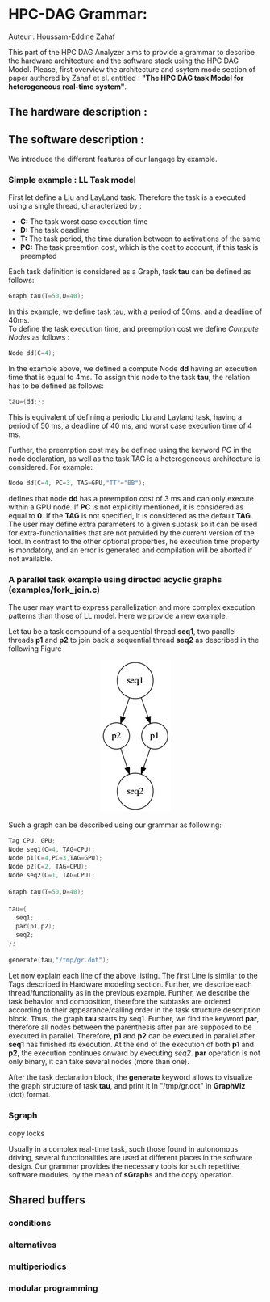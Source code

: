 # HPC-DAG Grammar:
Auteur : Houssam-Eddine Zahaf


This part of the HPC DAG Analyzer aims to provide a grammar to
describe the hardware architecture and the software stack using the
HPC DAG Model. Please, first overview the architecture and ssytem mode
section of paper authored by Zahaf et el. entitled : **"The HPC DAG
task Model for heterogeneous real-time system"**.

## The hardware description : 
## The software description :



We introduce the different features of our langage by example. 


### Simple example : LL Task model 

First let define a Liu and LayLand task. Therefore the task is a
executed using a single thread, characterized by :

- **C:**  The task worst case execution time 
- **D:**  The task deadline
- **T:**  The task period, the time duration between to activations of the same 
- **PC:** The task preemtion cost, which is the cost to account, if this task is preempted


Each task definition is considered as a Graph, task **tau** can be defined as follows:

```c
Graph tau(T=50,D=40);	
```


In this example, we define task tau, with a period of 50ms, and a deadline of 40ms.  
To define the task execution time, and preemption cost we define *Compute Nodes* as follows : 

```c
Node dd(C=4);
``` 

In the example above, we defined a compute Node **dd** having an
execution time that is equal to 4ms. To assign this node to the task
**tau**, the relation has to be defined as follows: 

```c
tau={dd;};
``` 

This is equivalent of defining a periodic Liu and Layland task, having
a period of 50 ms, a deadline of 40 ms, and worst case execution time
of 4 ms.

Further, the preemption cost may be defined using the keyword *PC* in
the node declaration, as well as the task TAG is a heterogeneous
architecture is considered. For example:

```c
Node dd(C=4, PC=3, TAG=GPU,"TT"="BB");
``` 

defines that node **dd** has a preemption cost of 3 ms and can only
execute within a GPU node. If **PC** is not explicitly mentioned, it
is considered as equal to **0**. If the **TAG** is not specified, it
is considered as the default **TAG**. The user may define extra
parameters to a given subtask so it can be used for
extra-functionalities that are not provided by the current version of
the tool. In contrast to the other optional properties, he execution
time property is mondatory, and an error is generated and compilation
will be aborted if not available.



### A parallel task example using directed acyclic graphs (examples/fork_join.c)

The user may want to express parallelization and more complex
execution patterns than those of LL model. Here we provide a new
example.


Let tau be a task compound of a sequential thread **seq1**, two
parallel threads **p1** and **p2** to join back a sequential thread
**seq2** as described in the following Figure 


<!-- ![Example of fork join parallel style ](figs/fork_join.png) -->

<div style="text-align:center"><img src="figs/fork_join.png" /></div>

Such a graph can be described using our grammar as following: 


```c++
Tag CPU, GPU;
Node seq1(C=4, TAG=CPU);
Node p1(C=4,PC=3,TAG=GPU);
Node p2(C=2, TAG=CPU);
Node seq2(C=1, TAG=CPU);

Graph tau(T=50,D=40);

tau={
  seq1;
  par(p1,p2);
  seq2;
};

generate(tau,"/tmp/gr.dot");
``` 

Let now explain each line of the above listing. The first Line is
similar to the Tags described in Hardware modeling section. Further,
we describe each thread/functionality as in the previous example.
Further, we describe the task behavior and composition, therefore the
subtasks are ordered according to their appearance/calling order in
the task structure description block. Thus, the graph **tau** starts
by seq1. Further, we find the keyword **par**, therefore all nodes
between the parenthesis after par are supposed to be executed in
parallel. Therefore, **p1** and **p2** can be executed in parallel
after **seq1** has finished its execution. At the end of the execution
of both **p1** and **p2**, the execution continues onward by executing
*seq2*. **par** operation is not only binary, it can take several
nodes (more than one).

After the task declaration block, the **generate** keyword allows to
 visualize the graph structure of task **tau**, and print it in
 "/tmp/gr.dot" in **GraphViz** (dot) format.
 
 

 
### Sgraph
 
 copy
 locks 
 
 Usually in a complex real-time task, such those found in autonomous
 driving, several functionalities are used at different places in the
 software design. Our grammar provides the necessary tools for such
 repetitive software modules, by the mean of **sGraph**s and the copy
 operation.


##  Shared buffers
 
### conditions 
### alternatives 
 
 
### multiperiodics 
 
 
 
### modular programming
